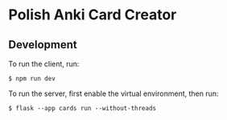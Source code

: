 # Polish Anki Card Creator

## Development

To run the client, run:

```
$ npm run dev
```

To run the server, first enable the virtual environment, then run:

```
$ flask --app cards run --without-threads
```
